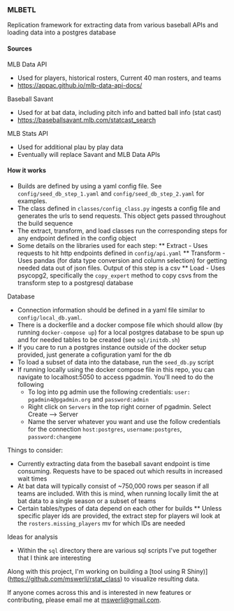 ### MLBETL
Replication framework for extracting data from various baseball APIs and loading data into a postgres database

#### Sources
MLB Data API
- Used for players, historical rosters, Current 40 man rosters, and teams
- https://appac.github.io/mlb-data-api-docs/

Baseball Savant
- Used for at bat data, including pitch info and batted ball info (stat cast)
- https://baseballsavant.mlb.com/statcast_search

MLB Stats API
- Used for additional plau by play data
- Eventually will replace Savant and MLB Data APIs

#### How it works
- Builds are defined by using a yaml config file. See `config/seed_db_step_1.yaml` and `config/seed_db_step_2.yaml` for examples.
- The class defined in `classes/config_class.py` ingests a config file and generates the urls to send requests. This object gets passed throughout the build sequence
- The extract, transform, and load classes run the corresponding steps for any endpoint defined in the config object
- Some details on the libraries used for each step:
** Extract - Uses requests to hit http endpoints defined in `config/api.yaml`
** Transform - Uses pandas (for data type conversion and column selection) for getting needed data out of json files. Output of this step is a csv
** Load - Uses psycopg2, specifically the `copy_expert` method to copy csvs from the transform step to a postgresql database

Database
- Connection information should be defined in a yaml file similar to `config/local_db.yaml`.
- There is a dockerfile and a docker compose file which should allow (by running `docker-compose up`) for a local postgres database to be spun up and for needed tables to be created (see `sql/initdb.sh`)
- If you care to run a postgres instance outside of the docker setup provided, just generate a cofiguration yaml for the db
- To load a subset of data into the database, run the `seed_db.py` script
- If running locally using the docker compose file in this repo, you can navigate to localhost:5050 to access pgadmin. You'll need to do the following
    * To log into pg admin use the following credentials: `user: pgadmin4@pgadmin.org` and `password:admin`
    * Right click on `Servers` in the top right corner of pgadmin. Select Create --> Server
    * Name the server whatever you want and use the follow credentials for the connection `host:postgres`, `username:postgres`, `password:changeme`

Things to consider:
- Currently extracting data from the baseball savant endpoint is time consuming. Requests have to be spaced out which results in increased wait times
- At bat data will typically consist of ~750,000 rows per season if all teams are included. With this is mind, when running locally limit the at bat data to a single season or a subset of teams
- Certain tables/types of data depend on each other for builds
** Unless specific player ids are provided, the extract step for players wil look at the `rosters.missing_players` mv for which IDs are needed

Ideas for analysis
- Within the `sql` directory there are various sql scripts I've put together that I think are interesting

Along with  this project, I'm working on building a [tool using R Shiny)\](https://github.com/mswerli/rstat_class) to visualize resulting data.

If anyone comes across this and is interested in new features or contributing, please email me at mswerli@gmail.com.